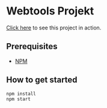 # Webtools Projekt
[Click here](https://orangefoil.github.io/ss20-webtools-projekt/) to see this project in action.

## Prerequisites
* [NPM](https://www.npmjs.com/)

## How to get started
```
npm install
npm start
```
